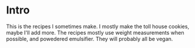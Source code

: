 # Intro
This is the recipes I sometimes make.
I mostly make the toll house cookies, maybe I'll add more.
The recipes mostly use weight measurements when possible, and powedered emulsifier.
They will probably all be vegan.
